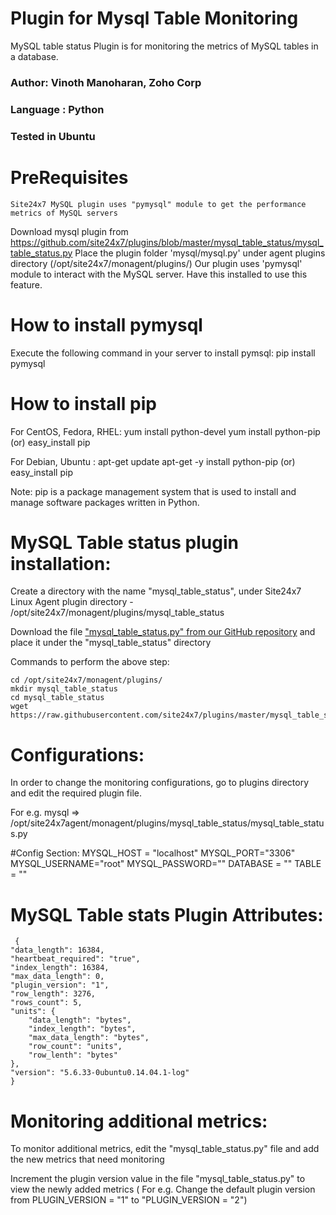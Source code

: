
Plugin for Mysql Table Monitoring
=================================

MySQL table status Plugin is for monitoring the metrics of MySQL tables in a database. 
  

### Author: Vinoth Manoharan, Zoho Corp
### Language : Python
### Tested in Ubuntu

PreRequisites
=============
	Site24x7 MySQL plugin uses "pymysql" module to get the performance metrics of MySQL servers

Download mysql plugin from https://github.com/site24x7/plugins/blob/master/mysql_table_status/mysql_table_status.py
Place the plugin folder 'mysql/mysql.py' under agent plugins directory (/opt/site24x7/monagent/plugins/)
Our plugin uses 'pymysql' module to interact with the MySQL server. Have this installed to use this feature.

How to install pymysql
======================

Execute the following command in your server to install pymsql:
	pip install pymysql


How to install pip
===================

For CentOS, Fedora, RHEL:
	yum install python-devel
	yum install python-pip (or)
	easy_install pip	

For Debian, Ubuntu :
	apt-get update
	apt-get -y install python-pip (or)
	easy_install pip

Note:
	pip is a package management system that is used to install and manage software packages written in Python.
	
MySQL Table status plugin installation:
=======================================

Create a directory with the name "mysql\_table\_status", under Site24x7 Linux Agent plugin directory - /opt/site24x7/monagent/plugins/mysql\_table\_status

Download the file ["mysql_table_status.py" from our GitHub repository](https://github.com/site24x7/plugins/tree/master/mysql_table_status "")  and place it under the "mysql\_table\_status" directory

Commands to perform the above step:
	
	cd /opt/site24x7/monagent/plugins/
	mkdir mysql_table_status
	cd mysql_table_status
	wget https://raw.githubusercontent.com/site24x7/plugins/master/mysql_table_status/mysql_table_status.py
	

Configurations:
==============
In order to change the monitoring configurations, go to plugins directory and edit the required plugin file.

For e.g. mysql => /opt/site24x7agent/monagent/plugins/mysql_table_status/mysql_table_status.py

#Config Section:
	MYSQL_HOST = "localhost"
	MYSQL_PORT="3306"
	MYSQL_USERNAME="root"
	MYSQL_PASSWORD=""
	DATABASE = "<database over which the table stats has to be retrived>"
	TABLE = "<Table name for which the metrics has to retrived>"

MySQL Table stats Plugin Attributes:
====================================

	 {
    "data_length": 16384,
    "heartbeat_required": "true",
    "index_length": 16384,
    "max_data_length": 0,
    "plugin_version": "1",
    "row_length": 3276,
    "rows_count": 5,
    "units": {
        "data_length": "bytes",
        "index_length": "bytes",
        "max_data_length": "bytes",
        "row_count": "units",
        "row_lenth": "bytes"
    },
    "version": "5.6.33-0ubuntu0.14.04.1-log"
	}

Monitoring additional metrics:
==============================
To monitor additional metrics, edit the "mysql_table_status.py" file and add the new metrics that need monitoring
 
Increment the plugin version value in the file "mysql_table_status.py" to view the newly added metrics ( For e.g. Change the default plugin version from PLUGIN_VERSION = "1" to "PLUGIN_VERSION = "2") 
